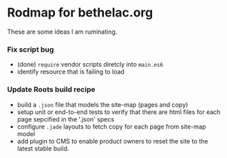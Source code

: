 # Rodmap for bethelac.org

These are some ideas I am ruminating.




### Fix script bug

* (done) `require` vendor scripts diretcly into `main.es6`
* identify resource that is failing to load



### Update Roots build recipe

* build a ```.json``` file that models the site-map (pages and copy)
* setup unit or end-to-end tests to verify that there are html files for each page sepcified in the '.json' specs
* configure ```.jade``` layouts to fetch copy for each page from site-map model
* add plugin to CMS to enable product owners to reset the site to the latest stable build.